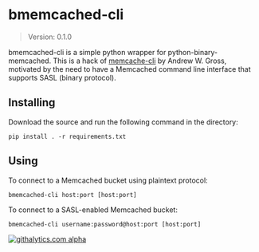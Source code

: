 # bmemcached-cli #
> Version: 0.1.0

bmemcached-cli is a simple python wrapper for python-binary-memcached. This is a hack of [memcache-cli](https://github.com/andrewgross/memcache-cli) by Andrew W. Gross, motivated by the need to have a Memcached command line interface that supports SASL (binary protocol).

## Installing
Download the source and run the following command in the directory:
```console
pip install . -r requirements.txt
```

## Using
To connect to a Memcached bucket using plaintext protocol:
```console
bmemcached-cli host:port [host:port]
```
To connect to a SASL-enabled Memcached bucket:
```console
bmemcached-cli username:password@host:port [host:port]
```

[![githalytics.com alpha](https://cruel-carlota.pagodabox.com/444ac886fef2c00bbe2b1272bd3505f3 "githalytics.com")](http://githalytics.com/RedisLabs/bmemcached-cli)
